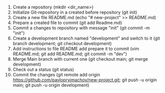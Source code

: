 1. Create a repository (mkdir <dir_name>)
2. Initialize Git-repository in a created before repository (git init)
3. Create a new file README.md (echo "# new-project" >> README.md)
4. Prepare a created file to commit (git add Readme.md)
5. Commit a changes to repository with message "init" (git commit -m "init")
6. Create a development branch named "development" and switch to it (git branch development; git checkout development)
7. Add instructions to file README add prepare it to commit (vim README.md; git add README.md; git commit -m "dev")
8. Merge Main branch with current one (git checkout main; git merge development)
9. Check out a status (git status)
10. Commit the changes (git remote add origin https://github.com/pavlopryimachov/new-project.git; git push -u origin main; git push -u origin development)

